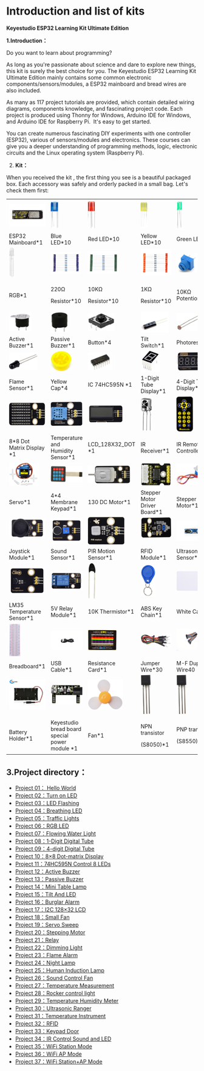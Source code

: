 # Introduction and list of kits

**Keyestudio ESP32 Learning Kit Ultimate Edition**

**1.Introduction：**

Do you want to learn about programming?

As long as you're passionate about science and dare to explore new
things, this kit is surely the best choice for you. The Keyestudio ESP32
Learning Kit Ultimate Edition mainly contains some common electronic
components/sensors/modules, a ESP32 mainboard and bread wires are also
included.

As many as 117 project tutorials are provided, which contain detailed
wiring diagrams, components knowledge, and fascinating project code.
Each project is produced using Thonny for Windows, Arduino IDE for
Windows, and Arduino IDE for Raspberry Pi.  It's easy to get started.

You can create numerous fascinating DIY experiments with one controller
(ESP32), various of sensors/modules and electronics. These courses can
give you a deeper understanding of programming methods, logic,
electronic circuits and the Linux operating system (Raspberry Pi).

2.  **Kit：**

When you received the kit , the first thing you see is a beautiful
packaged box. Each accessory was safely and orderly packed in a small
bag. Let's check them first:



<table>
<tbody>
<tr class="odd">
<td><img src="https://raw.githubusercontent.com/keyestudio/KS5010-KS5010F-Keyestudio-ESP32-Learning-Kit-Ultimate-Edition-Python/master/media/78d3686cddf373f5219ce3478039afef.jpeg" style="width:1.27431in;height:0.62153in"  /></td>
<td><img src="https://raw.githubusercontent.com/keyestudio/KS5010-KS5010F-Keyestudio-ESP32-Learning-Kit-Ultimate-Edition-Python/master/media/5a1d3dbf0c5daf6136044b828a777acd.png" style="width:0.20208in;height:0.75in"  /></td>
<td><img src="https://raw.githubusercontent.com/keyestudio/KS5010-KS5010F-Keyestudio-ESP32-Learning-Kit-Ultimate-Edition-Python/master/media/cddded49c863ef913bbe2ef3832da74b.png" style="width:0.18889in;height:0.75417in"  /></td>
<td><img src="https://raw.githubusercontent.com/keyestudio/KS5010-KS5010F-Keyestudio-ESP32-Learning-Kit-Ultimate-Edition-Python/master/media/679ad0aaef0b7b199aaf0967e1aa5367.png" style="width:0.18333in;height:0.72569in"  /></td>
<td><img src="https://raw.githubusercontent.com/keyestudio/KS5010-KS5010F-Keyestudio-ESP32-Learning-Kit-Ultimate-Edition-Python/master/media/0eead4be7850896afc83477bd7c260d8.png" style="width:0.16736in;height:0.81042in" /></td>
</tr>
<tr class="even">
<td>ESP32 Mainboard*1</td>
<td>Blue LED*10</td>
<td>Red LED*10</td>
<td>Yellow LED*10</td>
<td>Green LED*10</td>
</tr>
<tr class="odd">
<td><img src="https://raw.githubusercontent.com/keyestudio/KS5010-KS5010F-Keyestudio-ESP32-Learning-Kit-Ultimate-Edition-Python/master/media/dcfc8e5199deff770c9953f99726d9f9.png" style="width:0.14861in;height:0.82222in"  /></td>
<td><img src="https://raw.githubusercontent.com/keyestudio/KS5010-KS5010F-Keyestudio-ESP32-Learning-Kit-Ultimate-Edition-Python/master/media/7ea6c448cde965cc0c899e3906b16398.png" style="width:0.82222in;height:0.60278in"  /></td>
<td><img src="https://raw.githubusercontent.com/keyestudio/KS5010-KS5010F-Keyestudio-ESP32-Learning-Kit-Ultimate-Edition-Python/master/media/1baebd241a5c0654eb9bc571db904683.png" style="width:0.83056in;height:0.60417in"  /></td>
<td><img src="https://raw.githubusercontent.com/keyestudio/KS5010-KS5010F-Keyestudio-ESP32-Learning-Kit-Ultimate-Edition-Python/master/media/0113c0595ce216f178c0948f77efd03e.png" style="width:0.94306in;height:0.72153in"  /></td>
<td><img src="https://raw.githubusercontent.com/keyestudio/KS5010-KS5010F-Keyestudio-ESP32-Learning-Kit-Ultimate-Edition-Python/master/media/d0a42506a43071b51bc17f9e39caa37c.png" style="width:0.57847in;height:0.52917in" /></td>
</tr>
<tr class="even">
<td>RGB*1</td>
<td><p>220Ω</p>
<p>Resistor*10</p></td>
<td><p>10KΩ</p>
<p>Resistor*10</p></td>
<td><p>1KΩ</p>
<p>Resistor*10</p></td>
<td>10KΩ Potentiometer*1</td>
</tr>
<tr class="odd">
<td><img src="https://raw.githubusercontent.com/keyestudio/KS5010-KS5010F-Keyestudio-ESP32-Learning-Kit-Ultimate-Edition-Python/master/media/60a660b4c23562a74563483b7af3f568.png" style="width:0.61667in;height:0.50139in"  /></td>
<td><img src="https://raw.githubusercontent.com/keyestudio/KS5010-KS5010F-Keyestudio-ESP32-Learning-Kit-Ultimate-Edition-Python/master/media/5444cd34945d9cc2dbb825a8be8d49ad.png" style="width:0.48125in;height:0.57708in"  /></td>
<td><img src="https://raw.githubusercontent.com/keyestudio/KS5010-KS5010F-Keyestudio-ESP32-Learning-Kit-Ultimate-Edition-Python/master/media/5b8fea4657b47510d199f740fdcaaa9d.png" style="width:0.72708in;height:0.50556in" /></td>
<td><img src="https://raw.githubusercontent.com/keyestudio/KS5010-KS5010F-Keyestudio-ESP32-Learning-Kit-Ultimate-Edition-Python/master/media/f2b0fe5c69eada37beef36022ae03974.png" style="width:0.77083in;height:0.57083in" /></td>
<td><img src="https://raw.githubusercontent.com/keyestudio/KS5010-KS5010F-Keyestudio-ESP32-Learning-Kit-Ultimate-Edition-Python/master/media/7ea5721963dbb796fde0e7c2f3e8e4b5.png" style="width:0.70833in;height:0.47847in" /></td>
</tr>
<tr class="even">
<td>Active Buzzer*1</td>
<td>Passive Buzzer*1</td>
<td>Button*4</td>
<td>Tilt Switch*1</td>
<td>Photoresistor*2</td>
</tr>
<tr class="odd">
<td><img src="https://raw.githubusercontent.com/keyestudio/KS5010-KS5010F-Keyestudio-ESP32-Learning-Kit-Ultimate-Edition-Python/master/media/adb25a98a644070c6de378fe98017d8b.png" style="width:0.77708in;height:0.48125in" /></td>
<td><img src="https://raw.githubusercontent.com/keyestudio/KS5010-KS5010F-Keyestudio-ESP32-Learning-Kit-Ultimate-Edition-Python/master/media/8defa4d3994ce0f2291b05c2fd04ee9c.png" style="width:0.57708in;height:0.56875in" /></td>
<td><img src="https://raw.githubusercontent.com/keyestudio/KS5010-KS5010F-Keyestudio-ESP32-Learning-Kit-Ultimate-Edition-Python/master/media/e5756d5b6983fb93087e49a42482dcb8.png" style="width:0.67014in;height:0.47222in" /></td>
<td><img src="https://raw.githubusercontent.com/keyestudio/KS5010-KS5010F-Keyestudio-ESP32-Learning-Kit-Ultimate-Edition-Python/master/media/c88b647385c69cfc1a6746a3c459ab12.png" style="width:0.52014in;height:0.58056in" /></td>
<td><img src="https://raw.githubusercontent.com/keyestudio/KS5010-KS5010F-Keyestudio-ESP32-Learning-Kit-Ultimate-Edition-Python/master/media/723dc2c4078b7d3f84b7f1ae76edbabe.png" style="width:1.07917in;height:0.54514in"  />
<img src="https://raw.githubusercontent.com/keyestudio/KS5010-KS5010F-Keyestudio-ESP32-Learning-Kit-Ultimate-Edition-Python/master/media/723dc2c4078b7d3f84b7f1ae76edbabe.png" style="width:0in;height:0in"  /></td>
</tr>
<tr class="even">
<td>Flame Sensor*1</td>
<td>Yellow Cap*4</td>
<td>IC 74HC595N *1</td>
<td>1-Digit Tube Display*1</td>
<td>4-Digit Tube Display*1</td>
</tr>
<tr class="odd">
<td><img src="https://raw.githubusercontent.com/keyestudio/KS5010-KS5010F-Keyestudio-ESP32-Learning-Kit-Ultimate-Edition-Python/master/media/5a31baa94e7595e5d2d5f97cee3dca57.png" style="width:1.2625in;height:0.62917in"  /></td>
<td><img src="https://raw.githubusercontent.com/keyestudio/KS5010-KS5010F-Keyestudio-ESP32-Learning-Kit-Ultimate-Edition-Python/master/media/ee69f71151b8a91d3dcb523fab9958fd.png" style="width:0.87014in;height:0.65694in"  /></td>
<td><img src="https://raw.githubusercontent.com/keyestudio/KS5010-KS5010F-Keyestudio-ESP32-Learning-Kit-Ultimate-Edition-Python/master/media/2c2645e94a00867ac23e8a022f0a631a.png" style="width:0.99306in;height:0.47917in"  />
<img src="https://raw.githubusercontent.com/keyestudio/KS5010-KS5010F-Keyestudio-ESP32-Learning-Kit-Ultimate-Edition-Python/master/media/2c2645e94a00867ac23e8a022f0a631a.png" style="width:0in;height:0in"  /></td>
<td><img src="https://raw.githubusercontent.com/keyestudio/KS5010-KS5010F-Keyestudio-ESP32-Learning-Kit-Ultimate-Edition-Python/master/media/27daf19fb8eec4de5733d41564d7d5f1.png" style="width:0.30208in;height:0.90278in" /></td>
<td><img src="https://raw.githubusercontent.com/keyestudio/KS5010-KS5010F-Keyestudio-ESP32-Learning-Kit-Ultimate-Edition-Python/master/media/b875575fc504ef4d4587ab03c8d9ef48.png" style="width:0.45833in;height:0.96597in" /></td>
</tr>
<tr class="even">
<td>8*8 Dot Matrix Display *1</td>
<td>Temperature and Humidity Sensor*1</td>
<td>LCD_128X32_DOT *1</td>
<td>IR Receiver*1</td>
<td>IR Remote Controller*1</td>
</tr>
<tr class="odd">
<td><img src="https://raw.githubusercontent.com/keyestudio/KS5010-KS5010F-Keyestudio-ESP32-Learning-Kit-Ultimate-Edition-Python/master/media/1886ee7e1faeea2c093ae626e1b8baaf.png" style="width:0.81875in;height:0.63472in" /></td>
<td><img src="https://raw.githubusercontent.com/keyestudio/KS5010-KS5010F-Keyestudio-ESP32-Learning-Kit-Ultimate-Edition-Python/master/media/84de4203eae3476a214645ddf08b3642.png" style="width:0.99444in;height:0.45in" /></td>
<td><img src="https://raw.githubusercontent.com/keyestudio/KS5010-KS5010F-Keyestudio-ESP32-Learning-Kit-Ultimate-Edition-Python/master/media/4dc1472ab8d2cf85fd7518646e10d0ee.png" style="width:1.16944in;height:0.5in"  /></td>
<td><img src="https://raw.githubusercontent.com/keyestudio/KS5010-KS5010F-Keyestudio-ESP32-Learning-Kit-Ultimate-Edition-Python/master/media/a2490df235918408342f93fbd9833147.png" style="width:0.94306in;height:0.64514in" /></td>
<td><img src="https://raw.githubusercontent.com/keyestudio/KS5010-KS5010F-Keyestudio-ESP32-Learning-Kit-Ultimate-Edition-Python/master/media/277ad05e0d79dc19d169b5ddc164346e.jpeg" style="width:0.78403in;height:0.55903in"  /></td>
</tr>
<tr class="even">
<td>Servo*1</td>
<td>4*4 Membrane Keypad*1</td>
<td>130 DC Motor*1</td>
<td>Stepper Motor Driver Board*1</td>
<td>Stepper Motor*1</td>
</tr>
<tr class="odd">
<td><img src="https://raw.githubusercontent.com/keyestudio/KS5010-KS5010F-Keyestudio-ESP32-Learning-Kit-Ultimate-Edition-Python/master/media/d087b123748cbfb8ed9f517150db71c5.png" style="width:0.99306in;height:0.54306in"  />
<img src="https://raw.githubusercontent.com/keyestudio/KS5010-KS5010F-Keyestudio-ESP32-Learning-Kit-Ultimate-Edition-Python/master/media/d087b123748cbfb8ed9f517150db71c5.png" style="width:0in;height:0in"  /></td>
<td><img src="https://raw.githubusercontent.com/keyestudio/KS5010-KS5010F-Keyestudio-ESP32-Learning-Kit-Ultimate-Edition-Python/master/media/9cc290f5d877e6c3dbc1f5aaa084d3b7.png" style="width:1.00764in;height:0.71736in"  /></td>
<td><img src="https://raw.githubusercontent.com/keyestudio/KS5010-KS5010F-Keyestudio-ESP32-Learning-Kit-Ultimate-Edition-Python/master/media/1177eaa9c6aaf4919919f2c5fe599957.png" style="width:1.00069in;height:0.75347in"  /></td>
<td><img src="https://raw.githubusercontent.com/keyestudio/KS5010-KS5010F-Keyestudio-ESP32-Learning-Kit-Ultimate-Edition-Python/master/media/f12bee27e26177f00aa048f24499fc16.png" style="width:1.11667in;height:0.55278in"  />
<img src="https://raw.githubusercontent.com/keyestudio/KS5010-KS5010F-Keyestudio-ESP32-Learning-Kit-Ultimate-Edition-Python/master/media/c45cee1bdcb15eb3260a80045d556c2e.png" style="width:0in;height:0in"  />
<img src="https://raw.githubusercontent.com/keyestudio/KS5010-KS5010F-Keyestudio-ESP32-Learning-Kit-Ultimate-Edition-Python/master/media/c45cee1bdcb15eb3260a80045d556c2e.png" style="width:0in;height:0in"  /></td>
<td><img src="https://raw.githubusercontent.com/keyestudio/KS5010-KS5010F-Keyestudio-ESP32-Learning-Kit-Ultimate-Edition-Python/master/media/4205659c5094b7fbd53b588e8d8eb4f7.jpeg" style="width:0.98542in;height:0.54167in"  /></td>
</tr>
<tr class="even">
<td>Joystick Module*1</td>
<td>Sound Sensor*1</td>
<td>PIR Motion Sensor*1</td>
<td>RFID Module*1</td>
<td>Ultrasonic Sensor*1</td>
</tr>
<tr class="odd">
<td><img src="https://raw.githubusercontent.com/keyestudio/KS5010-KS5010F-Keyestudio-ESP32-Learning-Kit-Ultimate-Edition-Python/master/media/ab1e4dfd6931538b45fa24158863d155.png" style="width:0.99236in;height:0.74167in"  /></td>
<td><img src="https://raw.githubusercontent.com/keyestudio/KS5010-KS5010F-Keyestudio-ESP32-Learning-Kit-Ultimate-Edition-Python/master/media/3ee0bde62a5c8da6f89777cd47240e6c.png" style="width:0.98472in;height:0.48264in"  /></td>
<td><img src="https://raw.githubusercontent.com/keyestudio/KS5010-KS5010F-Keyestudio-ESP32-Learning-Kit-Ultimate-Edition-Python/master/media/b45bb81bb3763377c63accce606ac5f2.png" style="width:0.22153in;height:0.99167in" /></td>
<td><img src="https://raw.githubusercontent.com/keyestudio/KS5010-KS5010F-Keyestudio-ESP32-Learning-Kit-Ultimate-Edition-Python/master/media/76c1e8c540247686967a399cece84e0b.png" style="width:0.40347in;height:0.88889in" /></td>
<td><img src="https://raw.githubusercontent.com/keyestudio/KS5010-KS5010F-Keyestudio-ESP32-Learning-Kit-Ultimate-Edition-Python/master/media/da674df9e5179b0cefc943bd0c1e01d8.png" style="width:0.86042in;height:0.54167in"  /></td>
</tr>
<tr class="even">
<td>LM35 Temperature Sensor*1</td>
<td>5V Relay Module*1</td>
<td>10K Thermistor*1</td>
<td>ABS Key Chain*1</td>
<td>White Card*1</td>
</tr>
<tr class="odd">
<td><img src="https://raw.githubusercontent.com/keyestudio/KS5010-KS5010F-Keyestudio-ESP32-Learning-Kit-Ultimate-Edition-Python/master/media/9e5f44a6029de8ca36a4d795455f442e.png" style="width:0.32639in;height:0.91528in" /></td>
<td><img src="https://raw.githubusercontent.com/keyestudio/KS5010-KS5010F-Keyestudio-ESP32-Learning-Kit-Ultimate-Edition-Python/master/media/e35720cece99303c8a512480478ec77e.png" style="width:1.15972in;height:0.51944in"  /></td>
<td><img src="https://raw.githubusercontent.com/keyestudio/KS5010-KS5010F-Keyestudio-ESP32-Learning-Kit-Ultimate-Edition-Python/master/media/89aaafefa692d400a031a0e213879c56.png" style="width:0.78472in;height:0.55069in" /></td>
<td><img src="https://raw.githubusercontent.com/keyestudio/KS5010-KS5010F-Keyestudio-ESP32-Learning-Kit-Ultimate-Edition-Python/master/media/2e111dd94d6a511d3e82f0041cfd9a9e.png" style="width:0.96319in;height:0.39583in" /></td>
<td><img src="https://raw.githubusercontent.com/keyestudio/KS5010-KS5010F-Keyestudio-ESP32-Learning-Kit-Ultimate-Edition-Python/master/media/d34365fe64c69ca14dbb8e70dfdb53c0.png" style="width:0.70833in;height:0.62014in"  /></td>
</tr>
<tr class="even">
<td>Breadboard*1</td>
<td>USB Cable*1</td>
<td>Resistance Card*1</td>
<td>Jumper Wire*30</td>
<td>M-F Dupont Wire40</td>
</tr>
<tr class="odd">
<td><img src="https://raw.githubusercontent.com/keyestudio/KS5010-KS5010F-Keyestudio-ESP32-Learning-Kit-Ultimate-Edition-Python/master/media/6ee2a453c26d20e2e3fcc973111e466b.jpeg" style="width:1.15486in;height:0.83472in"  /></td>
<td><img src="https://raw.githubusercontent.com/keyestudio/KS5010-KS5010F-Keyestudio-ESP32-Learning-Kit-Ultimate-Edition-Python/master/media/d4307afa5d461134e384b0fb36fbb0d7.png" style="width:1.24792in;height:0.53889in" /></td>
<td><img src="https://raw.githubusercontent.com/keyestudio/KS5010-KS5010F-Keyestudio-ESP32-Learning-Kit-Ultimate-Edition-Python/master/media/009965e315276ecf1144c22c54a93fd9.png" style="width:0.94375in;height:0.82986in" /></td>
<td><img src="https://raw.githubusercontent.com/keyestudio/KS5010-KS5010F-Keyestudio-ESP32-Learning-Kit-Ultimate-Edition-Python/master/media/9197d4aff9356c585b7ef68e33a6881d.png" style="width:0.27986in;height:1.08819in" /></td>
<td><img src="https://raw.githubusercontent.com/keyestudio/KS5010-KS5010F-Keyestudio-ESP32-Learning-Kit-Ultimate-Edition-Python/master/media/9197d4aff9356c585b7ef68e33a6881d.png" style="width:0.27986in;height:1.08819in" /></td>
</tr>
<tr class="even">
<td>Battery Holder*1</td>
<td>Keyestudio bread board special power module *1</td>
<td>Fan*1</td>
<td><p>NPN transistor</p>
<p>(S8050)*1</p></td>
<td><p>PNP transistor</p>
<p>(S8550)*1</p></td>
</tr>
</tbody>
</table>

## **3.Project directory：**

* [Project 01： Hello World](/Python_Tutorial/Project%2001：%20Hello%20World.md)
* [Project 02：Turn on LED](/Python_Tutorial/Project%2002：Turn%20on%20LED.md)
* [Project 03：LED Flashing](/Python_Tutorial/Project%2003：LED%20Flashing.md)
* [Project 04：Breathing LED](/Python_Tutorial/Project%2004：Breathing%20LED.md)
* [Project 05：Traffic Lights](/Python_Tutorial/Project%2005：Traffic%20Lights.md)
* [Project 06：RGB LED](/Python_Tutorial/Project%2006：RGB%20LED.md)
* [Project 07：Flowing Water Light](/Python_Tutorial/Project%2007：Flowing%20Water%20Light.md)
* [Project 08：1-Digit Digital Tube](/Python_Tutorial/Project%2008：1-Digit%20Digital%20Tube.md)
* [Project 09：4-digit Digital Tube](/Python_Tutorial/Project%2009：4-digit%20Digital%20Tube.md)
* [Project 10：8×8 Dot-matrix Display](/Python_Tutorial/Project%2010：8×8%20Dot-matrix%20Display.md)
* [Project 11：74HC595N Control 8 LEDs](/Python_Tutorial/Project%2011：74HC595N%20Control%208%20LEDs.md)
* [Project 12：Active Buzzer](/Python_Tutorial/Project%2012：Active%20Buzzer.md)
* [Project 13：Passive Buzzer](/Python_Tutorial/Project%2013：Passive%20Buzzer.md)
* [Project 14：Mini Table Lamp](/Python_Tutorial/Project%2014：Mini%20Table%20Lamp.md)
* [Project 15：Tilt And LED](/Python_Tutorial/Project%2015：Tilt%20And%20LED.md)
* [Project 16：Burglar Alarm](/Python_Tutorial/Project%2016：Burglar%20Alarm.md)
* [Project 17：I2C 128×32 LCD](/Python_Tutorial/Project%2017：I2C%20128×32%20LCD.md)
* [Project 18：Small Fan](/Python_Tutorial/Project%2018：Small%20Fan.md)
* [Project 19：Servo Sweep](/Python_Tutorial/Project%2019：Servo%20Sweep.md)
* [Project 20：Stepping Motor](/Python_Tutorial/Project%2020：Stepping%20Motor.md)
* [Project 21：Relay](/Python_Tutorial/Project%2021：Relay.md)
* [Project 22：Dimming Light](/Python_Tutorial/Project%2022：Dimming%20Light.md)
* [Project 23：Flame Alarm](/Python_Tutorial/Project%2023：Flame%20Alarm.md)
* [Project 24：Night Lamp](/Python_Tutorial/Project%2024：Night%20Lamp.md)
* [Project 25：Human Induction Lamp](/Python_Tutorial/Project%2025：Human%20Induction%20Lamp.md)
* [Project 26：Sound Control Fan](/Python_Tutorial/Project%2026：Sound%20Control%20Fan.md)
* [Project 27：Temperature Measurement](/Python_Tutorial/Project%2027：Temperature%20Measurement.md)
* [Project 28：Rocker control light](/Python_Tutorial/Project%2028：Rocker%20control%20light.md)
* [Project 29：Temperature Humidity Meter](/Python_Tutorial/Project%2029：Temperature%20Humidity%20Meter.md)
* [Project 30：Ultrasonic Ranger](/Python_Tutorial/Project%2030：Ultrasonic%20Ranger.md)
* [Project 31：Temperature Instrument](/Python_Tutorial/Project%2031：Temperature%20Instrument.md)
* [Project 32：RFID](/Python_Tutorial/Project%2032：RFID.md)
* [Project 33：Keypad Door](/Python_Tutorial/Project%2033：Keypad%20Door.md)
* [Project 34：IR Control Sound and LED](/Python_Tutorial/Project%2034：IR%20Control%20Sound%20and%20LED.md)
* [Project 35：WiFi Station Mode](/Python_Tutorial/Project%2035：WiFi%20Station%20Mode.md)
* [Project 36：WiFi AP Mode](/Python_Tutorial/Project%2036：WiFi%20AP%20Mode.md)
* [Project 37：WiFi Station+AP Mode](/Python_Tutorial/Project%2037：WiFi%20Station+AP%20Mode.md)










